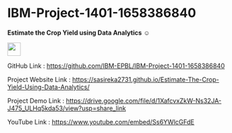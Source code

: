 # IBM-Project-1401-1658386840
**Estimate the Crop Yield using Data Analytics**
☺

 <img src="https://raw.githubusercontent.com/MartinHeinz/MartinHeinz/master/wave.gif" width="30px">

GitHub Link :
https://github.com/IBM-EPBL/IBM-Project-1401-1658386840

Project Website Link :
https://sasireka2731.github.io/Estimate-The-Crop-Yield-Using-Data-Analytics/

Project Demo Link :
https://drive.google.com/file/d/1XafcvxZkW-Ns32JA-J475_ULHq5kda53/view?usp=share_link

YouTube Link :
https://www.youtube.com/embed/Ss6YWlcGFdE

